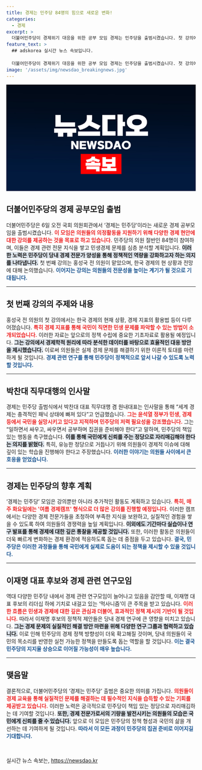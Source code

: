 ```yaml
---
title: 경제는 민주당 84명의 힘으로 새로운 변화!
categories:
  - 경제
excerpt: >
  더불어민주당이 경제위기 대응을 위한 공부 모임 경제는 민주당을 출범시켰습니다. 첫 강의에는 홍성국 전 의원이 참여했으며, 84명의 의원이 함께 경제 문제를 공부하며 저력 있는 정당으로 거듭날 준비에 나섰습니다.
feature_text: >
  ## adskorea 실시간 뉴스 속보입니다.

  더불어민주당이 경제위기 대응을 위한 공부 모임 경제는 민주당을 출범시켰습니다. 첫 강의에는 홍성국 전 의원이 참여했으며, 84명의 의원이 함께 경제 문제를 공부하며 저력 있는 정당으로 거듭날 준비에 나섰습니다.
image: '/assets/img/newsdao_breakingnews.jpg'
---
```


<p><img src="/assets/img/newsdao_breakingnews.jpg" alt="adskorea 속보" /></p>

<h2 data-ke-size="size26">더불어민주당의 경제 공부모임 출범</h2>

<p data-ke-size="size16">더불어민주당은 6일 오전 국회 의원회관에서 ‘경제는 민주당’이라는 새로운 경제 공부모임을 출범시켰습니다. <b><span style="color: #ee2323;">이 모임은 의원들의 의정활동을 지원하기 위해 다양한 경제 현안에 대한 강의를 제공하는 것을 목표로 하고 있습니다.</span></b> 민주당의 의원 절반인 84명이 참여하며, 이들은 경제 관련 전문 지식을 쌓고 민생경제 문제를 심층 분석할 계획입니다. <b><span style="background-color: #21538527;">이러한 노력은 민주당이 당내 경제 전문가 양성을 통해 정책적인 역량을 강화하고자 하는 의지를 나타냅니다.</span></b> 첫 번째 강의는 홍성국 전 의원이 맡았으며, 한국 경제의 현 상황과 전망에 대해 논의했습니다. <b><span style="color: #1a5490;">이어지는 강의는 의원들의 전문성을 높이는 계기가 될 것으로 기대됩니다.</span></b></p>

<hr />

<h2 data-ke-size="size26">첫 번째 강의의 주제와 내용</h2>

<p data-ke-size="size16">홍성국 전 의원의 첫 강의에서는 한국 경제의 현재 상황, 경제 지표의 활용법 등이 다루어졌습니다. <b><span style="color: #ee2323;">특히 경제 지표를 통해 국민이 직면한 민생 문제를 파악할 수 있는 방법이 소개되었습니다.</span></b> 이러한 자료는 앞으로의 정책 수립에 중요한 기초자료로 활용될 예정입니다. <b><span style="background-color: #21538527;">그는 강의에서 경제학적 원리에 따라 분석한 데이터를 바탕으로 효율적인 대응 방안을 제시했습니다.</span></b> 이로써 의원들은 실제 경제 문제를 해결하기 위한 이론적 토대를 마련하게 될 것입니다. <b><span style="color: #1a5490;">경제 관련 연구를 통해 민주당이 정책적으로 앞서 나갈 수 있도록 노력할 것입니다.</span></b></p>

<hr />

<h2 data-ke-size="size26">박찬대 직무대행의 인사말</h2>

<p data-ke-size="size16">경제는 민주당 출범식에서 박찬대 대표 직무대행 겸 원내대표는 인사말을 통해 “세계 경제는 충격적인 패닉 상태에 빠져 있다”고 언급했습니다. <b><span style="color: #ee2323;">그는 윤석열 정부가 민생, 경제 등에서 국민을 실망시키고 있다고 지적하며 민주당의 저력 필요성을 강조했습니다.</span></b> 그는 “일하면서 싸우고, 싸우면서 공부하며 집권을 준비해야 한다”고 말하며, 민주당의 책임 있는 행동을 촉구했습니다. <b><span style="background-color: #21538527;">이를 통해 국민에게 신뢰를 주는 정당으로 자리매김해야 한다는 의지를 밝혔다.</span></b> 특히, 유능한 정당으로 거듭나기 위해 의원들이 경제적 이슈에 대해 깊이 있는 학습을 진행해야 한다고 주장했습니다. <b><span style="color: #1a5490;">이러한 이야기는 의원들 사이에서 큰 호응을 얻었습니다.</span></b></p>

<hr />

<h2 data-ke-size="size26">경제는 민주당의 향후 계획</h2>

<p data-ke-size="size16">‘경제는 민주당’ 모임은 강의뿐만 아니라 추가적인 활동도 계획하고 있습니다. <b><span style="color: #ee2323;">특히, 매주 화요일에는 '여름 경제캠프' 형식으로 더 많은 강의를 진행할 예정입니다.</span></b> 이러한 캠프에서는 다양한 경제 전문가들을 초청하여 부족한 지식을 보완하고, 실질적인 경험을 쌓을 수 있도록 하여 의원들의 경쟁력을 높일 계획입니다. <b><span style="background-color: #21538527;">이외에도 기간마다 실습이나 연구 발표를 통해 경제에 대한 깊은 통찰을 제공할 것입니다.</span></b> 또한, 이러한 활동은 의원들이 더욱 빠르게 변화하는 경제 환경에 적응하도록 돕는 데 중점을 두고 있습니다. <b><span style="color: #1a5490;">결국, 민주당은 이러한 과정들을 통해 국민에게 실제로 도움이 되는 정책을 제시할 수 있을 것입니다.</span></b></p>

<hr />

<h2 data-ke-size="size26">이재명 대표 후보와 경제 관련 연구모임</h2>

<p data-ke-size="size16">역대 다양한 민주당 내에서 경제 관련 연구모임이 늘어나고 있음을 감안할 때, 이재명 대표 후보의 리더십 하에 기치로 내걸고 있는 ‘먹사니즘’이 큰 주목을 받고 있습니다. <b><span style="color: #ee2323;">이러한 흐름은 민생과 경제에 대한 깊은 관심과 더불어, 효과적인 정책 제시의 기반이 될 것입니다.</span></b> 따라서 이재명 후보의 정책적 제안들은 당내 경제 연구에 큰 영향을 미치고 있습니다. <b><span style="background-color: #21538527;">그는 경제 문제의 실질적인 해결 방안 마련을 위해 다양한 연구 그룹과 협력하고 있습니다.</span></b> 이로 인해 민주당의 경제 정책 방향성이 더욱 확고해질 것이며, 당내 의원들이 국민의 목소리를 반영한 실천 가능한 정책을 만들도록 돕는 역할을 할 것입니다. <b><span style="color: #1a5490;">이는 결국 민주당의 지지율 상승으로 이어질 가능성이 매우 높습니다.</span></b></p>

<hr />

<h2 data-ke-size="size26">맺음말</h2>

<p data-ke-size="size16">결론적으로, 더불어민주당의 ‘경제는 민주당’ 출범은 중요한 의미를 가집니다. <b><span style="color: #ee2323;">의원들이 경제 교육을 통해 실질적인 문제를 해결하는 데 필수적인 지식을 습득할 수 있는 기회를 제공받고 있습니다.</span></b> 이러한 노력은 궁극적으로 민주당이 책임 있는 정당으로 자리매김하는 데 기여할 것입니다. <b><span style="background-color: #21538527;">또한, 경제 전문가로서의 기량을 발전시키는 의원들의 모습은 국민에게 신뢰를 줄 수 있습니다.</span></b> 앞으로 이 모임은 민주당의 정책 형성과 국민의 삶을 개선하는 데 기여하게 될 것입니다. <b><span style="color: #1a5490;">따라서 이 모든 과정이 민주당의 집권 준비로 이어지길 기대합니다.</span></b></p>

<p data-ke-size="size16">&nbsp;</p>
실시간 뉴스 속보는, <a href="https://newsdao.kr" rel="dofollow">https://newsdao.kr</a>


